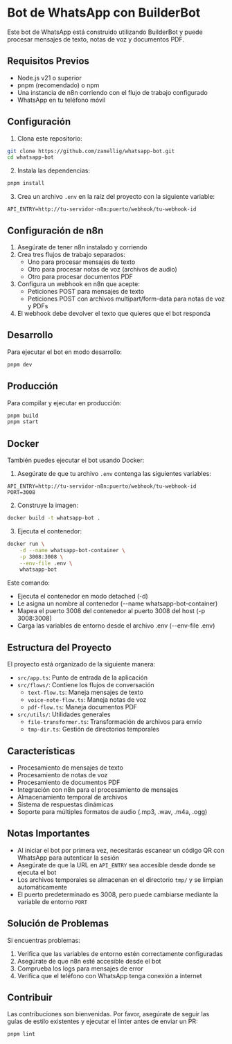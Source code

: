 # Bot de WhatsApp con BuilderBot

Este bot de WhatsApp está construido utilizando BuilderBot y puede procesar mensajes de texto, notas de voz y documentos PDF.

## Requisitos Previos

- Node.js v21 o superior
- pnpm (recomendado) o npm
- Una instancia de n8n corriendo con el flujo de trabajo configurado
- WhatsApp en tu teléfono móvil

## Configuración

1. Clona este repositorio:

```bash
git clone https://github.com/zanellig/whatsapp-bot.git
cd whatsapp-bot
```

2. Instala las dependencias:

```bash
pnpm install
```

3. Crea un archivo `.env` en la raíz del proyecto con la siguiente variable:

```plaintext
API_ENTRY=http://tu-servidor-n8n:puerto/webhook/tu-webhook-id
```

## Configuración de n8n

1. Asegúrate de tener n8n instalado y corriendo
2. Crea tres flujos de trabajo separados:
   - Uno para procesar mensajes de texto
   - Otro para procesar notas de voz (archivos de audio)
   - Otro para procesar documentos PDF
3. Configura un webhook en n8n que acepte:
   - Peticiones POST para mensajes de texto
   - Peticiones POST con archivos multipart/form-data para notas de voz y PDFs
4. El webhook debe devolver el texto que quieres que el bot responda

## Desarrollo

Para ejecutar el bot en modo desarrollo:

```bash
pnpm dev
```

## Producción

Para compilar y ejecutar en producción:

```bash
pnpm build
pnpm start
```

## Docker

También puedes ejecutar el bot usando Docker:

1. Asegúrate de que tu archivo `.env` contenga las siguientes variables:

```plaintext
API_ENTRY=http://tu-servidor-n8n:puerto/webhook/tu-webhook-id
PORT=3008
```

2. Construye la imagen:

```bash
docker build -t whatsapp-bot .
```

3. Ejecuta el contenedor:

```bash
docker run \
    -d --name whatsapp-bot-container \
    -p 3008:3008 \
    --env-file .env \
    whatsapp-bot
```

Este comando:

- Ejecuta el contenedor en modo detached (-d)
- Le asigna un nombre al contenedor (--name whatsapp-bot-container)
- Mapea el puerto 3008 del contenedor al puerto 3008 del host (-p 3008:3008)
- Carga las variables de entorno desde el archivo .env (--env-file .env)

## Estructura del Proyecto

El proyecto está organizado de la siguiente manera:

- `src/app.ts`: Punto de entrada de la aplicación
- `src/flows/`: Contiene los flujos de conversación
  - `text-flow.ts`: Maneja mensajes de texto
  - `voice-note-flow.ts`: Maneja notas de voz
  - `pdf-flow.ts`: Maneja documentos PDF
- `src/utils/`: Utilidades generales
  - `file-transformer.ts`: Transformación de archivos para envío
  - `tmp-dir.ts`: Gestión de directorios temporales

## Características

- Procesamiento de mensajes de texto
- Procesamiento de notas de voz
- Procesamiento de documentos PDF
- Integración con n8n para el procesamiento de mensajes
- Almacenamiento temporal de archivos
- Sistema de respuestas dinámicas
- Soporte para múltiples formatos de audio (.mp3, .wav, .m4a, .ogg)

## Notas Importantes

- Al iniciar el bot por primera vez, necesitarás escanear un código QR con WhatsApp para autenticar la sesión
- Asegúrate de que la URL en `API_ENTRY` sea accesible desde donde se ejecuta el bot
- Los archivos temporales se almacenan en el directorio `tmp/` y se limpian automáticamente
- El puerto predeterminado es 3008, pero puede cambiarse mediante la variable de entorno `PORT`

## Solución de Problemas

Si encuentras problemas:

1. Verifica que las variables de entorno estén correctamente configuradas
2. Asegúrate de que n8n esté accesible desde el bot
3. Comprueba los logs para mensajes de error
4. Verifica que el teléfono con WhatsApp tenga conexión a internet

## Contribuir

Las contribuciones son bienvenidas. Por favor, asegúrate de seguir las guías de estilo existentes y ejecutar el linter antes de enviar un PR:

```bash
pnpm lint
```
